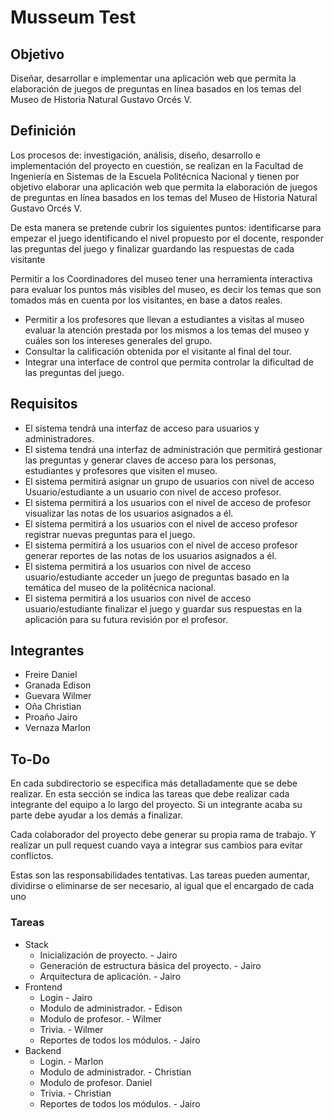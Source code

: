 
# Musseum Test
## Objetivo 
Diseñar, desarrollar e implementar una aplicación web que permita la elaboración de juegos de preguntas en línea basados en los temas del Museo de Historia Natural Gustavo Orcés V.

## Definición
Los procesos de: investigación, análisis, diseño, desarrollo e implementación del proyecto en cuestión, se realizan en la Facultad de Ingeniería en Sistemas de la Escuela Politécnica Nacional y tienen por objetivo elaborar una aplicación web que permita la elaboración de juegos de preguntas en línea basados en los temas del Museo de Historia Natural Gustavo Orcés V.

De esta manera se pretende cubrir los siguientes puntos: identificarse para empezar el juego identificando el nivel propuesto por el docente, responder las preguntas del juego y finalizar guardando las respuestas de cada visitante

Permitir a los Coordinadores del museo tener una herramienta interactiva para evaluar los puntos más visibles del museo, es decir los temas que son tomados más en cuenta por los visitantes, en base a datos reales.

* Permitir a los profesores que llevan a estudiantes a visitas al museo evaluar la atención prestada por los mismos a los temas del museo y cuáles son los intereses generales del grupo. 
* Consultar la calificación obtenida por el visitante al final del tour. 
* Integrar una interface de control que permita controlar la dificultad de las preguntas del juego. 

## Requisitos
* El sistema tendrá una interfaz de acceso para usuarios y administradores. 
* El sistema tendrá una interfaz de administración que permitirá gestionar las preguntas y generar claves de acceso para los personas, estudiantes y profesores que visiten el museo. 
* El sistema permitirá asignar un grupo de usuarios con nivel de acceso Usuario/estudiante a un usuario con nivel de acceso profesor.
* El sistema permitirá a los usuarios con el nivel de acceso de profesor visualizar las notas de los usuarios asignados a él.
* El sistema permitirá a los usuarios con el nivel de acceso profesor registrar nuevas preguntas para el juego.
* El sistema permitirá a los usuarios con el nivel de acceso profesor generar reportes de las notas de los usuarios asignados a él.
* El sistema permitirá a los usuarios con nivel de acceso usuario/estudiante acceder un juego de preguntas basado en la temática del museo de la politécnica nacional.
* El sistema permitirá a los usuarios con nivel de acceso usuario/estudiante finalizar el juego y guardar sus respuestas en la aplicación para su futura revisión por el profesor.

## Integrantes
* Freire Daniel 
* Granada Edison 
* Guevara Wilmer
* Oña Christian 
* Proaño Jairo 
* Vernaza Marlon 

## To-Do
En cada subdirectorio se especifica más detalladamente que se debe realizar. En esta sección se indica las tareas que debe realizar cada integrante del equipo a lo largo del proyecto. Si un integrante acaba su parte debe ayudar a los demás a finalizar.

Cada colaborador del proyecto debe generar su propia rama de trabajo. Y realizar un pull request cuando vaya a integrar sus cambios para evitar conflictos.

Estas son las responsabilidades tentativas. Las tareas pueden aumentar, dividirse o eliminarse de ser necesario, al igual que el encargado de cada uno
###  Tareas
* Stack
    * Inicialización de proyecto. - Jairo
    * Generación de estructura básica del proyecto. - Jairo
    * Arquitectura de aplicación. - Jairo
* Frontend
    * Login - Jairo
    * Modulo de administrador. -  Edison
    * Modulo de profesor. - Wilmer
    * Trivia. - Wilmer
    * Reportes de todos los módulos. - Jairo
* Backend
    * Login. - Marlon
    * Modulo de administrador. - Christian 
    * Modulo de profesor. Daniel 
    * Trivia. - Christian
    * Reportes de todos los módulos. - Jairo


